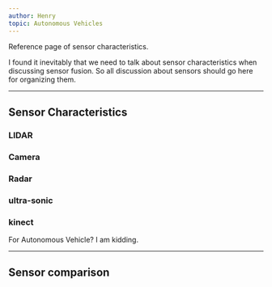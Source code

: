 ```yaml
---
author: Henry
topic: Autonomous Vehicles
---
```


Reference page of sensor characteristics.

I found it inevitably that we need to talk about sensor characteristics when discussing sensor fusion. So all discussion about sensors should go here for organizing them.

---

## Sensor Characteristics

### LIDAR


### Camera


### Radar


### ultra-sonic


### kinect

For Autonomous Vehicle? I am kidding.

---

## Sensor comparison